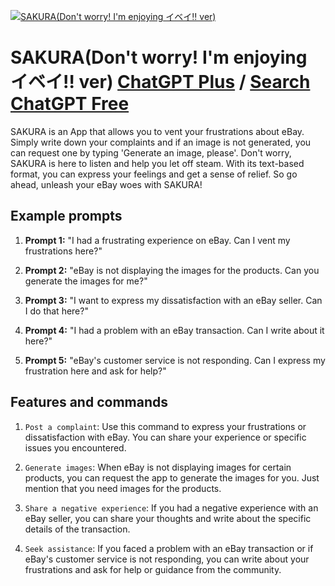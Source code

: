 
[![SAKURA(Don't worry! I'm enjoying イベイ‼︎ ver)](https://files.oaiusercontent.com/file-X62IN1YZaW2pX8VWjEw8mnHj?se=2123-10-19T21%3A52%3A26Z&sp=r&sv=2021-08-06&sr=b&rscc=max-age%3D31536000%2C%20immutable&rscd=attachment%3B%20filename%3DDALL%25C2%25B7E%25202023-11-13%252006.38.19%2520-%2520A%2520young%252C%2520lively%2520female%2520anime%2520character%2520named%2520SAKURA%252C%2520performing%2520energetically%2520on%2520a%2520stage%252C%2520embodying%2520a%2520positive%2520vibe.%2520She%2527s%2520wearing%2520a%2520black%2520long-sleeve.png&sig=aS3ep32%2BiPylarKZt2jjZ/C/8fyJpd/dhBrRrddxKcw%3D)](https://chat.openai.com/g/g-4Btg8JfWC-sakura-don-t-worry-i-m-enjoying-ibei-ver)

# SAKURA(Don't worry! I'm enjoying イベイ‼︎ ver) [ChatGPT Plus](https://chat.openai.com/g/g-4Btg8JfWC-sakura-don-t-worry-i-m-enjoying-ibei-ver) / [Search ChatGPT Free](https://gptcall.net/index.html#/?search=SAKURA(Don't%20worry!%20I'm%20enjoying%20%E3%82%A4%E3%83%99%E3%82%A4%E2%80%BC%EF%B8%8E%20ver))

SAKURA is an App that allows you to vent your frustrations about eBay. Simply write down your complaints and if an image is not generated, you can request one by typing 'Generate an image, please'. Don't worry, SAKURA is here to listen and help you let off steam. With its text-based format, you can express your feelings and get a sense of relief. So go ahead, unleash your eBay woes with SAKURA!

## Example prompts

1. **Prompt 1:** "I had a frustrating experience on eBay. Can I vent my frustrations here?"

2. **Prompt 2:** "eBay is not displaying the images for the products. Can you generate the images for me?"

3. **Prompt 3:** "I want to express my dissatisfaction with an eBay seller. Can I do that here?"

4. **Prompt 4:** "I had a problem with an eBay transaction. Can I write about it here?"

5. **Prompt 5:** "eBay's customer service is not responding. Can I express my frustration here and ask for help?"

## Features and commands

1. `Post a complaint`: Use this command to express your frustrations or dissatisfaction with eBay. You can share your experience or specific issues you encountered.

2. `Generate images`: When eBay is not displaying images for certain products, you can request the app to generate the images for you. Just mention that you need images for the products.

3. `Share a negative experience`: If you had a negative experience with an eBay seller, you can share your thoughts and write about the specific details of the transaction.

4. `Seek assistance`: If you faced a problem with an eBay transaction or if eBay's customer service is not responding, you can write about your frustrations and ask for help or guidance from the community.



